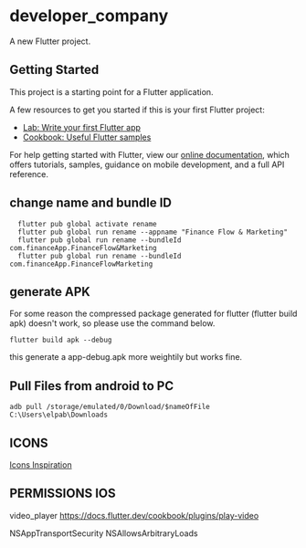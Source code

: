 # developer_company

A new Flutter project.

## Getting Started

This project is a starting point for a Flutter application.

A few resources to get you started if this is your first Flutter project:

- [Lab: Write your first Flutter app](https://flutter.dev/docs/get-started/codelab)
- [Cookbook: Useful Flutter samples](https://flutter.dev/docs/cookbook)

For help getting started with Flutter, view our
[online documentation](https://flutter.dev/docs), which offers tutorials,
samples, guidance on mobile development, and a full API reference.


## change name and bundle ID
```
  flutter pub global activate rename
  flutter pub global run rename --appname "Finance Flow & Marketing"
  flutter pub global run rename --bundleId com.financeApp.FinanceFlow&Marketing
  flutter pub global run rename --bundleId com.financeApp.FinanceFlowMarketing
```

## generate APK

For some reason the compressed package generated for flutter (flutter build apk) doesn't work, so please use the command below.
```
flutter build apk --debug
```
this generate a app-debug.apk more weightily but works fine.



## Pull Files from android to PC

```
adb pull /storage/emulated/0/Download/$nameOfFile C:\Users\elpab\Downloads
```


## ICONS
[Icons Inspiration](https://icons8.com/icon/set/no-image/cotton)


## PERMISSIONS IOS 

video_player
https://docs.flutter.dev/cookbook/plugins/play-video

<key>NSAppTransportSecurity</key>
<dict>
  <key>NSAllowsArbitraryLoads</key>
  <true/>
</dict>